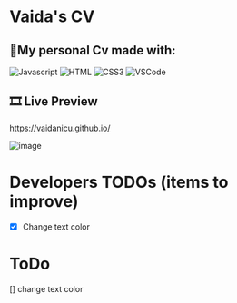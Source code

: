# Vaida's CV

## 📄My personal Cv made with:

![Javascript](https://img.shields.io/badge/Javascript-F0DB4F?style=for-the-badge&labelColor=black&logo=javascript&logoColor=F0DB4F)
![HTML](https://img.shields.io/badge/HTML5-E34F26?style=for-the-badge&logo=html5&logoColor=white)
![CSS3](https://img.shields.io/badge/CSS3-1572B6?style=for-the-badge&logo=css3&logoColor=white)
![VSCode](https://img.shields.io/badge/Visual_Studio-0078d7?style=for-the-badge&logo=visual%20studio&logoColor=white)

## 🎞️ Live Preview

https://vaidanicu.github.io/

![image](https://github.com/vaidanicu/vaidanicu.github.io/assets/64326133/64fd7f7c-bd38-480c-b594-6522f9757f82)

# Developers TODOs (items to improve)

- [x] Change text color

# ToDo

[] change text color

